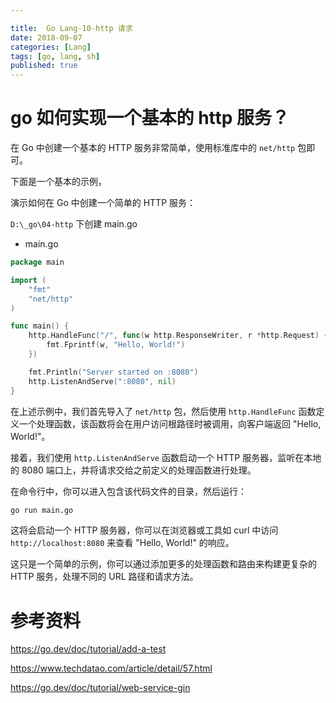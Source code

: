 ```yaml
---

title:  Go Lang-10-http 请求
date: 2018-09-07
categories: [Lang]
tags: [go, lang, sh]
published: true
---
```



# go 如何实现一个基本的 http 服务？

在 Go 中创建一个基本的 HTTP 服务非常简单，使用标准库中的 `net/http` 包即可。

下面是一个基本的示例，

演示如何在 Go 中创建一个简单的 HTTP 服务：


`D:\_go\04-http` 下创建 main.go

- main.go

```go
package main

import (
	"fmt"
	"net/http"
)

func main() {
	http.HandleFunc("/", func(w http.ResponseWriter, r *http.Request) {
		fmt.Fprintf(w, "Hello, World!")
	})

	fmt.Println("Server started on :8080")
	http.ListenAndServe(":8080", nil)
}
```

在上述示例中，我们首先导入了 `net/http` 包，然后使用 `http.HandleFunc` 函数定义一个处理函数，该函数将会在用户访问根路径时被调用，向客户端返回 "Hello, World!"。

接着，我们使用 `http.ListenAndServe` 函数启动一个 HTTP 服务器，监听在本地的 8080 端口上，并将请求交给之前定义的处理函数进行处理。

在命令行中，你可以进入包含该代码文件的目录，然后运行：

```sh
go run main.go
```

这将会启动一个 HTTP 服务器，你可以在浏览器或工具如 curl 中访问 `http://localhost:8080` 来查看 "Hello, World!" 的响应。

这只是一个简单的示例，你可以通过添加更多的处理函数和路由来构建更复杂的 HTTP 服务，处理不同的 URL 路径和请求方法。

# 参考资料

https://go.dev/doc/tutorial/add-a-test

https://www.techdatao.com/article/detail/57.html

https://go.dev/doc/tutorial/web-service-gin

